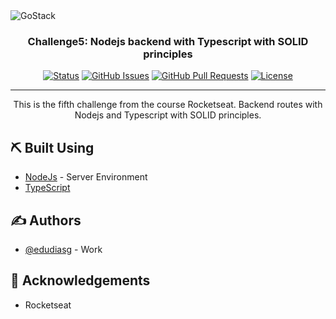 <img alt="GoStack" src="https://storage.googleapis.com/golden-wind/bootcamp-gostack/header-desafios-new.png" />

<h3 align="center">Challenge5: Nodejs backend with Typescript with SOLID principles</h3>

<div align="center">

[![Status](https://img.shields.io/badge/status-active-success.svg)]()
[![GitHub Issues](https://img.shields.io/github/issues/kylelobo/The-Documentation-Compendium.svg)](https://github.com/kylelobo/The-Documentation-Compendium/issues)
[![GitHub Pull Requests](https://img.shields.io/github/issues-pr/kylelobo/The-Documentation-Compendium.svg)](https://github.com/kylelobo/The-Documentation-Compendium/pulls)
[![License](https://img.shields.io/badge/license-MIT-blue.svg)](/LICENSE)

</div>

---

<p align="center"> This is the fifth challenge from the course Rocketseat. Backend routes with Nodejs and Typescript with SOLID principles.
    <br>
</p>

## ⛏️ Built Using <a name = "built_using"></a>

- [NodeJs](https://nodejs.org/en/) - Server Environment
- [TypeScript](https://www.typescriptlang.org/)

## ✍️ Authors <a name = "authors"></a>

- [@edudiasg](https://github.com/edudiasg) - Work

## 🎉 Acknowledgements <a name = "acknowledgement"></a>

- Rocketseat
